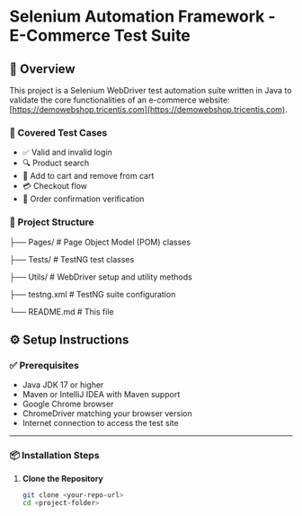 # Selenium Automation Framework - E-Commerce Test Suite

## 📌 Overview

This project is a Selenium WebDriver test automation suite written in Java to validate the core functionalities of an e-commerce website: [https://demowebshop.tricentis.com](https://demowebshop.tricentis.com).

### 🧪 Covered Test Cases

- ✅ Valid and invalid login
- 🔍 Product search
- 🛒 Add to cart and remove from cart
- 💳 Checkout flow
- 🧾 Order confirmation verification

### 🧱 Project Structure

├── Pages/ # Page Object Model (POM) classes

├── Tests/ # TestNG test classes

├── Utils/ # WebDriver setup and utility methods

├── testng.xml # TestNG suite configuration

└── README.md # This file

## ⚙️ Setup Instructions

### ✅ Prerequisites

- Java JDK 17 or higher
- Maven or IntelliJ IDEA with Maven support
- Google Chrome browser
- ChromeDriver matching your browser version
- Internet connection to access the test site

---

### 📦 Installation Steps

1. **Clone the Repository**
   ```bash
   git clone <your-repo-url>
   cd <project-folder>
